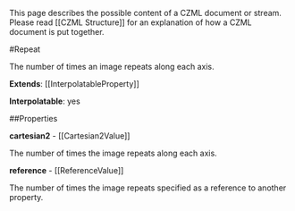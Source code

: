 This page describes the possible content of a CZML document or stream.  Please read [[CZML Structure]] for an explanation of how a CZML document is put together.

#Repeat

The number of times an image repeats along each axis.

**Extends**: [[InterpolatableProperty]]

**Interpolatable**: yes

##Properties

**cartesian2** - [[Cartesian2Value]]

The number of times the image repeats along each axis.


**reference** - [[ReferenceValue]]

The number of times the image repeats specified as a reference to another property.


